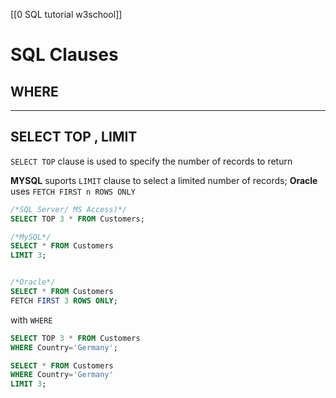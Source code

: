 [[0 SQL tutorial w3school]]



# SQL Clauses



## WHERE

---


## SELECT TOP ,    LIMIT
`SELECT TOP` clause is used to specify the number of records to return

__MYSQL__ suports `LIMIT` clause to select a limited number of records;
__Oracle__ uses `FETCH FIRST n ROWS ONLY`

```sql
/*SQL Server/ MS Access)*/
SELECT TOP 3 * FROM Customers;

/*MySQL*/
SELECT * FROM Customers
LIMIT 3;


/*Oracle*/
SELECT * FROM Customers
FETCH FIRST 3 ROWS ONLY;

```

with `WHERE`
```sql
SELECT TOP 3 * FROM Customers
WHERE Country='Germany';

SELECT * FROM Customers
WHERE Country='Germany'
LIMIT 3;

```









